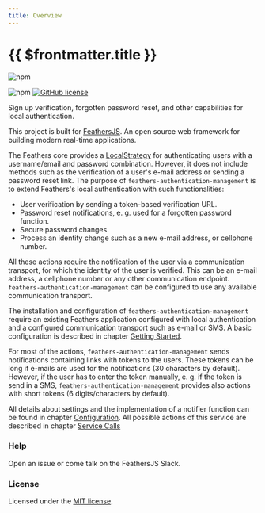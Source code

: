 ```yaml
---
title: Overview
---
```


# {{ $frontmatter.title }}

![npm](https://img.shields.io/npm/v/feathers-authentication-management)

<!--![GitHub Workflow Status](https://img.shields.io/github/workflow/status/feathersjs-ecosystem/feathers-authentication-management/Node.js%20CI)-->

![npm](https://img.shields.io/npm/dm/feathers-authentication-management)
[![GitHub license](https://img.shields.io/github/license/feathersjs-ecosystem/feathers-authentication-management)](https://github.com/feathersjs-ecosystem/feathers-authentication-management/blob/master/LICENSE)

Sign up verification, forgotten password reset, and other capabilities for local authentication.

This project is built for [FeathersJS](http://feathersjs.com). An open source web framework for building modern real-time applications.

The Feathers core provides a [LocalStrategy](https://docs.feathersjs.com/api/authentication/local.html) for authenticating users with a username/email and password combination. However, it does not include methods such as the verification of a user's e-mail address or sending a password reset link. The purpose of `feathers-authentication-management` is to extend Feathers's local authentication with such functionalities:

- User verification by sending a token-based verification URL.
- Password reset notifications, e. g. used for a forgotten password function.
- Secure password changes.
- Process an identity change such as a new e-mail address, or cellphone number.

All these actions require the notification of the user via a communication transport, for which the identity of the user is verified. This can be an e-mail address, a cellphone number or any other communication endpoint. `feathers-authentication-management` can be configured to use any available communication transport.

The installation and configuration of `feathers-authentication-management` require an existing Feathers application configured with local authentication and a configured communication transport such as e-mail or SMS. A basic configuration is described in chapter [Getting Started](./getting-started.md).

For most of the actions, `feathers-authentication-management` sends notifications containing links with tokens to the users. These tokens can be long if e-mails are used for the notifications (30 characters by default). However, if the user has to enter the token manually, e. g. if the token is send in a SMS, `feathers-authentication-management` provides also actions with short tokens (6 digits/characters by default).

All details about settings and the implementation of a notifier function can be found in chapter [Configuration](./configuration.md). All possible actions of this service are described in chapter [Service Calls](./service-calls.md)

### Help

Open an issue or come talk on the FeathersJS Slack.

### License

Licensed under the [MIT license](LICENSE).
